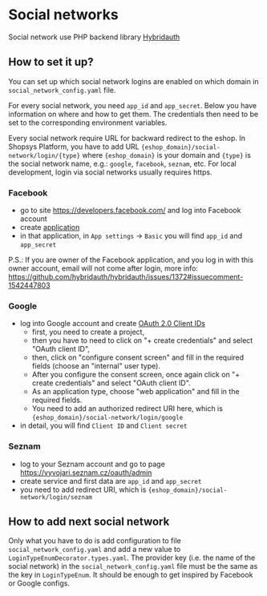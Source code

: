 # Social networks

Social network use PHP backend library [Hybridauth](https://hybridauth.github.io/)

## How to set it up?

You can set up which social network logins are enabled on which domain in `social_network_config.yaml` file.

For every social network, you need `app_id` and `app_secret`. Below you have information on where and how to get them. The credentials then need to be set to the corresponding environment variables.

Every social network require URL for backward redirect to the eshop.
In Shopsys Platform, you have to add URL `{eshop_domain}/social-network/login/{type}` where `{eshop_domain}` is your domain and `{type}` is the social network name, e.g.: `google`, `facebook`, `seznam`, etc.
For local development, login via social networks usually requires https.

### Facebook

-   go to site https://developers.facebook.com/ and log into Facebook account
-   create [application](https://developers.facebook.com/apps)
-   in that application, in `App settings` → `Basic` you will find `app_id` and `app_secret`

P.S.: If you are owner of the Facebook application, and you log in with this owner account, email will not come after login, more info: https://github.com/hybridauth/hybridauth/issues/1372#issuecomment-1542447803

### Google

-   log into Google account and create [OAuth 2.0 Client IDs](https://console.cloud.google.com/apis/credentials)
    -   first, you need to create a project,
    -   then you have to need to click on "+ create credentials" and select "OAuth client ID",
    -   then, click on "configure consent screen" and fill in the required fields (choose an "internal" user type).
    -   After you configure the consent screen, once again click on "+ create credentials" and select "OAuth client ID".
    -   As an application type, choose "web application" and fill in the required fields.
    -   You need to add an authorized redirect URI here, which is `{eshop_domain}/social-network/login/google`
-   in detail, you will find `Client ID` and `Client secret`

### Seznam

-   log to your Seznam account and go to page https://vyvojari.seznam.cz/oauth/admin
-   create service and first data are `app_id` and `app_secret`
-   you need to add redirect URI, which is `{eshop_domain}/social-network/login/seznam`

## How to add next social network

Only what you have to do is add configuration to file `social_network_config.yaml` and add a new value to `LoginTypeEnumDecorator.types.yaml`.
The provider key (i.e. the name of the social network) in the `social_network_config.yaml` file must be the same as the key in `LoginTypeEnum`.
It should be enough to get inspired by Facebook or Google configs.
